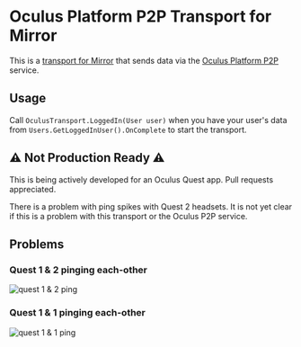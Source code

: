 ﻿# Oculus Platform P2P Transport for Mirror

This is a [transport for Mirror](https://mirror-networking.gitbook.io/docs/transports) that sends data via the
[Oculus Platform P2P](https://developer.oculus.com/documentation/unity/ps-p2p/) service.

## Usage

Call `OculusTransport.LoggedIn(User user)` when you have your user's data from `Users.GetLoggedInUser().OnComplete` to start the transport.

## ⚠ Not Production Ready ⚠
This is being actively developed for an Oculus Quest app. Pull requests appreciated.

There is a problem with ping spikes with Quest 2 headsets. It is not yet clear if this is a problem with this transport or the Oculus P2P service.
## Problems
### Quest 1 & 2 pinging each-other
![quest 1 & 2 ping](https://i.imgur.com/kVvClcY.png)
### Quest 1 & 1 pinging each-other
![quest 1 & 1 ping](https://i.imgur.com/M1IZCz4.png)